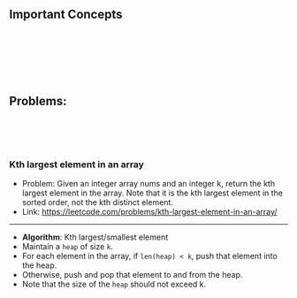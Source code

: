 ## Important Concepts

<br>
<br>
<br>
<br>
<br>

## Problems:

<br>
<br>
<br>

### Kth largest element in an array

- Problem: Given an integer array nums and an integer k, return the kth largest element in the array. Note that it is the kth largest element in the sorted order, not the kth distinct element.
- Link: https://leetcode.com/problems/kth-largest-element-in-an-array/

---

- **Algorithm**: Kth largest/smallest element
- Maintain a `heap` of size `k`.
- For each element in the array, if `len(heap) < k`, push that element into the heap.
- Otherwise, push and pop that element to and from the heap.
- Note that the size of the `heap` should not exceed k.

<br>
<br>
<br>

### 
